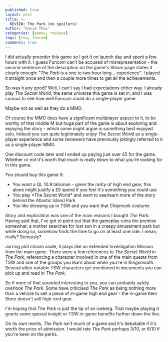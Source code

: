 ```yaml
---
published: true
layout: post
title: >-
  REVIEW: The Park (no spoilers)
author: "David Thai"
categories: [games, reviews]
tags: [tsw, funcom]
comments: true
---
```

I did actually preorder this game so I got it on launch day and spent a few hours with it. I guess Funcom can't be accused of misrepresentation - the second sentence of the description on the game's Steam page states it clearly enough: "*The Park* is a one to two hour long... experience". I played it straight once and then a couple more times to get all the achievements.

So was it any good? Well, I can't say I had expectations either way. I already play *The Secret World*, the same universe this game is set in, and I was curious to see how well Funcom could do a single-player game.

Maybe not as well as they do a MMO.

Of course the MMO does have a significant multiplayer aspect to it, to be worthy of that middle M but huge part of the game is about exploring and enjoying the story - which some might argue is something best enjoyed solo. Indeed you can quite legitimately enjoy *The Secret World* as a single-player experience and some reviewers have previously jokingly referred to it as a single-player MMO.

One discount code later and I ended up paying just over £5 for the game. Whether or not it's worth that much is really down to what you're looking for in this game. 

You should buy this game if:
<ul>
<li>You want a QL 10.9 talisman - given the rarity of high end gear, this alone might justify a £5 spend if you feel it's something you could use</li>
<li>You play *The Secret World* and want to see/learn more of the story behind the Atlantic Island Park</li>
<li>You like dressing up in TSW and you want that Chipmunk costume</li>
</ul>

Story and exploration was one of the main reasons I bought *The Park*. Having said that, I've got to point out that the gameplay ruins the premise somewhat: a mother searches for lost son in a creepy amusement park but while doing so, somehow finds the time to go on at least one ride. I mean, really? Seriously?

Jarring plot chasm aside, it plays like an extended Investigation Mission from the main game. There were a few references to *The Secret World* in *The Park*, referencing a character involved in one of the main quests from TSW and one of the groups you learn about when you're in Kingsmouth. Several other notable TSW characters get mentioned in documents you can pick up and read in *The Park*.

So if none of that sounded interesting to you, you can probably safely overlook *The Park*. Some have criticised *The Park* as being nothing more than a vehicle to sell a piece of in-game high end gear - the in-game Item Store doesn't sell high-end gear.

I'm hoping that *The Park* is just the tip of an iceberg. That maybe playing it grants some special insight or TSW in-game benefits further down the line.

On its own merits, *The Park* isn't much of a game and it's debatable if it's worth the price of admission. I would rate *The Park* perhaps 3/10, or 6/10 if you're keen on the perks.
